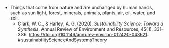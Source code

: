 - Things that come from nature and are unchanged by human hands, such as sun light, forest, minerals, animals, plants, air, oil, water, and soil.
	- Clark, W. C., & Harley, A. G. (2020). _Sustainability Science: Toward a Synthesis_. Annual Review of Environment and Resources, 45(1), 331–386. https://doi.org/10.1146/annurev-environ-012420-043621. #sustainabilityScienceAndSystemsTheory